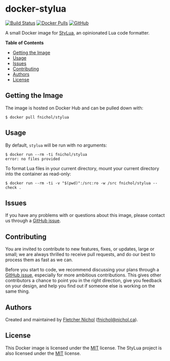# docker-stylua

[![Build Status][build-badge]][build] [![Docker Pulls][docker-badge]][docker]
[![GitHub][github-badge]][github]

A small Docker image for [StyLua][], an opinionated Lua code formatter.

**Table of Contents**

<!-- toc -->

- [Getting the Image](#getting-the-image)
- [Usage](#usage)
- [Issues](#issues)
- [Contributing](#contributing)
- [Authors](#authors)
- [License](#license)

<!-- tocstop -->

## Getting the Image

The image is hosted on Docker Hub and can be pulled down with:

```console
$ docker pull fnichol/stylua
```

## Usage

By default, `stylua` will be run with no arguments:

```console
$ docker run --rm -ti fnichol/stylua
error: no files provided

```

To format Lua files in your current directory, mount your current directory into
the container as read-only:

```console
$ docker run --rm -ti -v "$(pwd)":/src:ro -w /src fnichol/stylua --check .
```

## Issues

If you have any problems with or questions about this image, please contact us
through a [GitHub issue][issues].

## Contributing

You are invited to contribute to new features, fixes, or updates, large or
small; we are always thrilled to receive pull requests, and do our best to
process them as fast as we can.

Before you start to code, we recommend discussing your plans through a [GitHub
issue][issues], especially for more ambitious contributions. This gives other
contributors a chance to point you in the right direction, give you feedback on
your design, and help you find out if someone else is working on the same thing.

## Authors

Created and maintained by [Fletcher Nichol][fnichol] (<fnichol@nichol.ca>).

## License

This Docker image is licensed under the [MIT][license] license. The StyLua
project is also licensed under the [MIT][stylua-license] license.

[build-badge]: https://api.cirrus-ci.com/github/fnichol/docker-stylua.svg
[build]: https://cirrus-ci.com/github/fnichol/docker-stylua
[docker-badge]: https://img.shields.io/docker/pulls/fnichol/stylua.svg
[docker]: https://hub.docker.com/r/fnichol/stylua
[fnichol]: https://github.com/fnichol
[github-badge]: https://img.shields.io/github/tag-date/fnichol/docker-stylua.svg
[github]: https://github.com/fnichol/docker-stylua
[issues]: https://github.com/fnichol/docker-stylua/issues
[license]: https://github.com/fnichol/docker-stylua/blob/master/LICENSE.txt
[stylua-license]: https://github.com/JohnnyMorganz/StyLua/blob/master/LICENSE.md
[stylua]: https://github.com/JohnnyMorganz/StyLua

